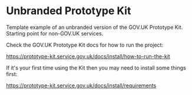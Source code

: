 # Unbranded Prototype Kit

Template example of an unbranded version of the GOV.UK Prototype Kit. Starting point for non-GOV.UK services.

Check the GOV.UK Prototype Kit docs for how to run the project:

https://prototype-kit.service.gov.uk/docs/install/how-to-run-the-kit

If it's your first time using the Kit then you may need to install some things first:

https://prototype-kit.service.gov.uk/docs/install/requirements
